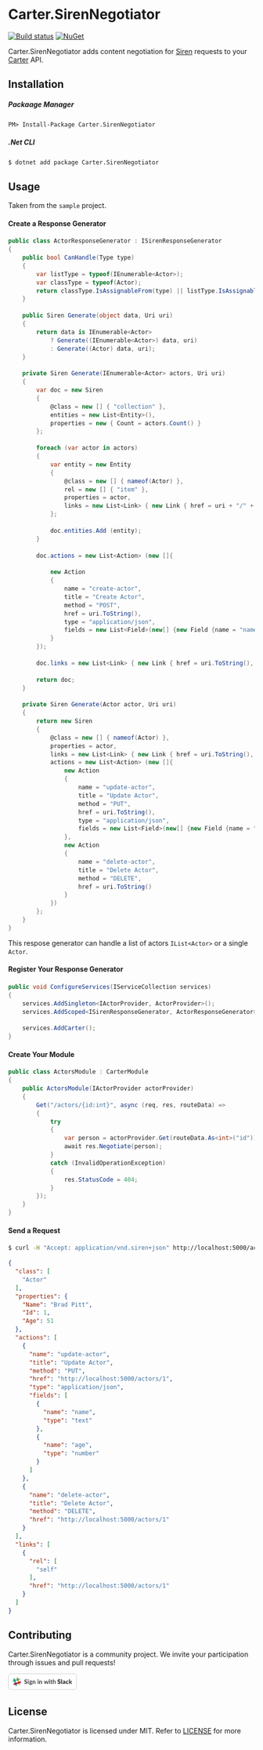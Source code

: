 # Carter.SirenNegotiator
[![Build status](https://ci.appveyor.com/api/projects/status/wdmt5j8lcu68ryl3/branch/master?svg=true)](https://ci.appveyor.com/project/ritasker/carter-sirennegotiator/branch/master) 
[![NuGet](https://img.shields.io/nuget/v/Carter.SirenNegotiator.svg)](https://www.nuget.org/packages/Carter.SirenNegotiator/)

Carter.SirenNegotiator adds content negotiation for [Siren](https://github.com/kevinswiber/siren) requests to your [Carter](https://github.com/CarterCommunity/Carter) API.

## Installation

##### Packaage Manager
`PM> Install-Package Carter.SirenNegotiator`

##### .Net CLI
`$ dotnet add package Carter.SirenNegotiator`

## Usage 

Taken from the `sample` project.

#### Create a Response Generator

```c#
public class ActorResponseGenerator : ISirenResponseGenerator
{
    public bool CanHandle(Type type)
    {
        var listType = typeof(IEnumerable<Actor>);
        var classType = typeof(Actor);
        return classType.IsAssignableFrom(type) || listType.IsAssignableFrom(type);
    }

    public Siren Generate(object data, Uri uri)
    {
        return data is IEnumerable<Actor> 
            ? Generate((IEnumerable<Actor>) data, uri) 
            : Generate((Actor) data, uri);
    }

    private Siren Generate(IEnumerable<Actor> actors, Uri uri)
    {
        var doc = new Siren
        {
            @class = new [] { "collection" },
            entities = new List<Entity>(),
            properties = new { Count = actors.Count() }
        };

        foreach (var actor in actors)
        {
            var entity = new Entity
            {
                @class = new [] { nameof(Actor) },
                rel = new [] { "item" },
                properties = actor,
                links = new List<Link> { new Link { href = uri + "/" + actor.Id, rel = new [] { "self" } } }
            };

            doc.entities.Add (entity);
        }

        doc.actions = new List<Action> (new []{

            new Action
            {
                name = "create-actor",
                title = "Create Actor",
                method = "POST",
                href = uri.ToString(),
                type = "application/json",
                fields = new List<Field>(new[] {new Field {name = "name", type = "text"}, new Field{name = "age", type = "number"}})
            }
        });

        doc.links = new List<Link> { new Link { href = uri.ToString(), rel = new [] { "self" } } };

        return doc;
    }
    
    private Siren Generate(Actor actor, Uri uri)
    {
        return new Siren
        {
            @class = new [] { nameof(Actor) },
            properties = actor,
            links = new List<Link> { new Link { href = uri.ToString(), rel = new [] { "self" } } },
            actions = new List<Action> (new []{
                new Action
                {
                    name = "update-actor",
                    title = "Update Actor",
                    method = "PUT",
                    href = uri.ToString(),
                    type = "application/json",
                    fields = new List<Field>(new[] {new Field {name = "name", type = "text"}, new Field{name = "age", type = "number"}})
                },
                new Action
                {
                    name = "delete-actor",
                    title = "Delete Actor",
                    method = "DELETE",
                    href = uri.ToString()
                }
            })
        };
    }
}
```
This respose generator can handle a list of actors `IList<Actor>` or a single `Actor`.

#### Register Your Response Generator

```c#
public void ConfigureServices(IServiceCollection services)
{
    services.AddSingleton<IActorProvider, ActorProvider>();
    services.AddScoped<ISirenResponseGenerator, ActorResponseGenerator>();
    
    services.AddCarter();
}
``` 

#### Create Your Module

```c#
public class ActorsModule : CarterModule
{
    public ActorsModule(IActorProvider actorProvider)
    {
        Get("/actors/{id:int}", async (req, res, routeData) =>
        {
            try
            {
                var person = actorProvider.Get(routeData.As<int>("id"));
                await res.Negotiate(person);
            }
            catch (InvalidOperationException)
            {
                res.StatusCode = 404;
            }
        });
    }
}
```

#### Send a Request

```bash
$ curl -H "Accept: application/vnd.siren+json" http://localhost:5000/actors/1
```
```json
{
  "class": [
    "Actor"
  ],
  "properties": {
    "Name": "Brad Pitt",
    "Id": 1,
    "Age": 51
  },
  "actions": [
    {
      "name": "update-actor",
      "title": "Update Actor",
      "method": "PUT",
      "href": "http://localhost:5000/actors/1",
      "type": "application/json",
      "fields": [
        {
          "name": "name",
          "type": "text"
        },
        {
          "name": "age",
          "type": "number"
        }
      ]
    },
    {
      "name": "delete-actor",
      "title": "Delete Actor",
      "method": "DELETE",
      "href": "http://localhost:5000/actors/1"
    }
  ],
  "links": [
    {
      "rel": [
        "self"
      ],
      "href": "http://localhost:5000/actors/1"
    }
  ]
}
```

## Contributing

Carter.SirenNegotiator is a community project. We invite your participation through issues and pull requests!

<a href="https://join.slack.com/t/cartercommunity/shared_invite/enQtMzQwNjIwODcwMTMxLWQwMjk5NDFlYWI3Yzg5Y2M4ODNmOTkwMzA2YjkxNmE0YjI3YWU4MjU2ZjI2NmQwMmE4NjVlODBlM2RlMDI1ZmY"><img src="./slack.svg" width="140px"/></a>

## License

Carter.SirenNegotiator is licensed under MIT. Refer to [LICENSE](https://github.com/CarterCommunity/Carter.SirenNegotiator/blob/master/LICENSE) for more information.